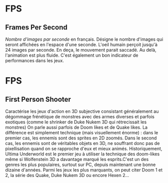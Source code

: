 # FPS

## Frames Per Second

*Nombre d'images par seconde* en français. Désigne le nombre d'images qui seront affichées en l'espace d'une seconde. L'oeil humain perçoit jusqu'à 24 images par seconde. En deça, le mouvement parait saccadé. Au delà, l'animation est plus fluide.
C'est également un bon indicateur de performances dans les jeux.

# FPS

## First Person Shooter

Caractérise les jeux d'action en 3D subjective consistant généralement au dégommage frénétique de monstres avec des armes diverses et parfois exotiques (comme le shrinker de Duke Nukem 3D qui rétrecissait les monstres) On parle aussi parfois de Doom likes et de Quake likes. La différence est simplement technique (mais visuellement énorme) : dans le premier cas, les ennemis sont des sprites en 2D zoomés. Dans le second cas, les ennemis sont de véritables objets en 3D, ne souffrant donc pas de pixellisation quand on se rapproche d'eux et mieux animés. Historiquement, Ultima Underworld est le premier jeu à utiliser la technique des doom-likes même si Wolfenstein 3D a davantage marqué les esprits.C'est un des genres les plus populaires, surtout sur PC, depuis maintenant une bonne dizaine d'années. Parmi les jeux les plus marquants, on peut citer Doom 1 et 2, la série des Quake, Duke Nukem 3D ou encore Hexen 2...
